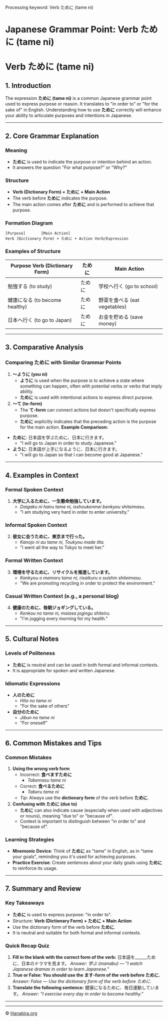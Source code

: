 Processing keyword: Verb ために (tame ni)
# Japanese Grammar Point: Verb ために (tame ni)
# Verb ために (tame ni)
## 1. Introduction
The expression **ために (tame ni)** is a common Japanese grammar point used to express purpose or reason. It translates to "in order to" or "for the sake of" in English. Understanding how to use **ために** correctly will enhance your ability to articulate purposes and intentions in Japanese.

---
## 2. Core Grammar Explanation
### Meaning
- **ために** is used to indicate the purpose or intention behind an action.
- It answers the question "For what purpose?" or "Why?"
### Structure
- **Verb (Dictionary Form) + ために + Main Action**
- The verb before **ために** indicates the purpose.
- The main action comes after **ために** and is performed to achieve that purpose.
### Formation Diagram
```
[Purpose]       [Main Action]
Verb (Dictionary Form) + ために + Action Verb/Expression
```
### Examples of Structure
| Purpose Verb (Dictionary Form) | ために | Main Action |
|-------------------------------|--------|-------------|
| 勉強する (to study)            | ために | 学校へ行く (go to school) |
| 健康になる (to become healthy)  | ために | 野菜を食べる (eat vegetables) |
| 日本へ行く (to go to Japan)     | ために | お金を貯める (save money) |
---
## 3. Comparative Analysis
### Comparing **ために** with Similar Grammar Points
1. **〜ように (you ni)**
   - **ように** is used when the purpose is to achieve a state where something can happen, often with potential verbs or verbs that imply ability.
   - **ために** is used with intentional actions to express direct purpose.
2. **〜て (te-form)**
   - The **て-form** can connect actions but doesn't specifically express purpose.
   - **ために** explicitly indicates that the preceding action is the purpose for the main action.
**Example Comparison:**
- **ために**: 日本語を学ぶために、日本に行きます。
  - "I will go to Japan in order to study Japanese."
- **ように**: 日本語が上手になるように、日本に行きます。
  - "I will go to Japan so that I can become good at Japanese."
---
## 4. Examples in Context
### Formal Spoken Context
1. **大学に入るために、一生懸命勉強しています。**
   - *Daigaku ni hairu tame ni, isshoukenmei benkyou shiteimasu.*
   - "I am studying very hard in order to enter university."
### Informal Spoken Context
2. **彼女に会うために、東京まで行った。**
   - *Kanojo ni au tame ni, Toukyou made itta.*
   - "I went all the way to Tokyo to meet her."
### Formal Written Context
3. **環境を守るために、リサイクルを推進しています。**
   - *Kankyou o mamoru tame ni, risaikuru o suishin shiteimasu.*
   - "We are promoting recycling in order to protect the environment."
### Casual Written Context (e.g., a personal blog)
4. **健康のために、毎朝ジョギングしている。**
   - *Kenkou no tame ni, maiasa jogingu shiteiru.*
   - "I'm jogging every morning for my health."
---
## 5. Cultural Notes
### Levels of Politeness
- **ために** is neutral and can be used in both formal and informal contexts.
- It is appropriate for spoken and written Japanese.
### Idiomatic Expressions
- **人のために**
  - *Hito no tame ni*
  - "For the sake of others"
- **自分のために**
  - *Jibun no tame ni*
  - "For oneself"
---
## 6. Common Mistakes and Tips
### Common Mistakes
1. **Using the wrong verb form**
   - Incorrect: **食べますために**
     - *Tabemasu tame ni*
   - Correct: **食べるために**
     - *Taberu tame ni*
   - *Tip*: Always use the **dictionary form** of the verb before **ために**.
2. **Confusing with ために (due to)**
   - **ために** can also indicate cause (especially when used with adjectives or nouns), meaning "due to" or "because of".
   - Context is important to distinguish between "in order to" and "because of".
### Learning Strategies
- **Mnemonic Device**: Think of **ために** as "tame" in English, as in "tame your goals", reminding you it's used for achieving purposes.
- **Practice Exercise**: Create sentences about your daily goals using **ために** to reinforce its usage.
---
## 7. Summary and Review
### Key Takeaways
- **ために** is used to express purpose: "in order to".
- Structure: **Verb (Dictionary Form) + ために + Main Action**
- Use the dictionary form of the verb before **ために**.
- It is neutral and suitable for both formal and informal contexts.
### Quick Recap Quiz
1. **Fill in the blank with the correct form of the verb:**
   日本語を______ために、日本のドラマを見ます。
   *Answer: 学ぶ (manabu) — "I watch Japanese dramas in order to learn Japanese."*
2. **True or False: You should use the ます-form of the verb before ために.**
   *Answer: False — Use the dictionary form of the verb before ために.*
3. **Translate the following sentence:**
   健康になるために、毎日運動しています。
   *Answer: "I exercise every day in order to become healthy."*
---


---

© [Hanabira.org](https://hanabira.org)

